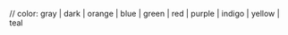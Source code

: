 // color: gray | dark | orange | blue | green | red | purple | indigo | yellow | teal
<Indicator color="orange" />
